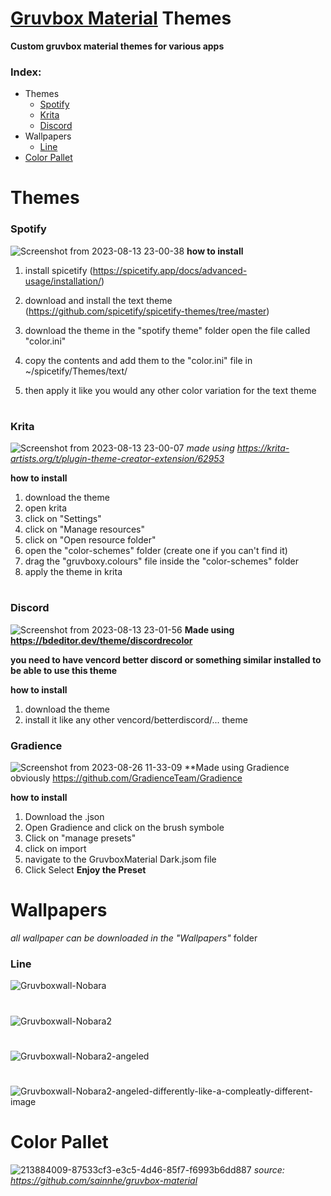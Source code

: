 # [Gruvbox Material](https://github.com/sainnhe/gruvbox-material) Themes

**Custom gruvbox material themes for various apps**

### Index:
- Themes
  - [Spotify](#spotify)
  - [Krita](#krita)
  - [Discord](#discord)
- Wallpapers
  - [Line](#line)
- [Color Pallet](#color-pallet)
# Themes

### **Spotify**
![Screenshot from 2023-08-13 23-00-38](https://github.com/Costeer/gruvbox-material-themes/assets/142180709/89129ba6-0b3f-4ac4-ad59-f0c17c077d32)
**how to install**
1) install spicetify (https://spicetify.app/docs/advanced-usage/installation/)

2) download and install the text theme (https://github.com/spicetify/spicetify-themes/tree/master)

3) download the theme in the "spotify theme" folder open the file called "color.ini"

4) copy the contents and add them to the "color.ini" file in ~/spicetify/Themes/text/

5) then apply it like you would any other color variation for the text theme

#
### **Krita**
![Screenshot from 2023-08-13 23-00-07](https://github.com/Costeer/gruvbox-material-themes/assets/142180709/c7eb58ab-acb6-4f70-9fb6-1bbf62cabb44)
*made using https://krita-artists.org/t/plugin-theme-creator-extension/62953*

**how to install**
1) download the theme
2) open krita
3) click on "Settings"
4) click on "Manage resources"
5) click on "Open resource folder"
6) open the "color-schemes" folder (create one if you can't find it)
7) drag the "gruvboxy.colours" file inside the "color-schemes" folder
8) apply the theme in krita

#
### Discord
![Screenshot from 2023-08-13 23-01-56](https://github.com/Costeer/gruvbox-material-themes/assets/142180709/fc8b1194-a400-4ce5-99c7-9c892c086439)
**Made using https://bdeditor.dev/theme/discordrecolor**

**you need to have vencord better discord or something similar installed to be able to use this theme**

**how to install**
1) download the theme
2) install it like any other vencord/betterdiscord/... theme

### Gradience
![Screenshot from 2023-08-26 11-33-09](https://github.com/Costeer/Gruvbox-Material-Themes/assets/142180709/deb4b25c-35c3-4055-bb0b-0520bef55d61)
**Made using Gradience obviously https://github.com/GradienceTeam/Gradience

**how to install**
1) Download the .json
2) Open Gradience and click on the brush symbole
3) Click on "manage presets"
4) click on import
5) navigate to the GruvboxMaterial Dark.jsom file
6) Click Select
**Enjoy the Preset**


# Wallpapers
*all wallpaper can be downloaded in the "Wallpapers"*
 folder
### Line
![Gruvboxwall-Nobara](https://github.com/Costeer/gruvbox-material-themes/assets/142180709/9603fa48-c3df-4fd5-b94c-cd03ce982186)
#
![Gruvboxwall-Nobara2](https://github.com/Costeer/gruvbox-material-themes/assets/142180709/8b43db51-d51b-49ed-9709-4e138e16e4a4)
#
![Gruvboxwall-Nobara2-angeled](https://github.com/Costeer/gruvbox-material-themes/assets/142180709/ccfb3842-cff5-434c-962c-ec9bf9c57752)
#
![Gruvboxwall-Nobara2-angeled-differently-like-a-compleatly-different-image](https://github.com/Costeer/gruvbox-material-themes/assets/142180709/f314436d-ccce-467f-9431-23b9a1b5c94b)

# Color Pallet
![213884009-87533cf3-e3c5-4d46-85f7-f6993b6dd887](https://github.com/Costeer/Gruvbox-Material-Themes/assets/142180709/3e46c0d1-cbf2-43ef-a338-250b86616d5d)
*source: https://github.com/sainnhe/gruvbox-material*
